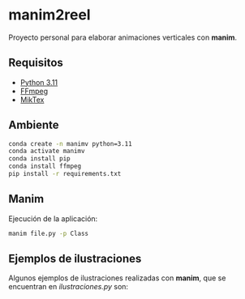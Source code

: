# manim2reel
Proyecto personal para elaborar animaciones verticales con **manim**.

## Requisitos
- [Python 3.11](https://www.python.org/downloads/)
- [FFmpeg](https://www.ffmpeg.org/download.html)
- [MikTex](https://miktex.org/)

## Ambiente
    
```bash
conda create -n manimv python=3.11
conda activate manimv
conda install pip
conda install ffmpeg
pip install -r requirements.txt
```

## Manim

Ejecución de la aplicación:

```bash
manim file.py -p Class
```
## Ejemplos de ilustraciones

Algunos ejemplos de ilustraciones realizadas con **manim**, que se encuentran en *ilustraciones.py* son:

